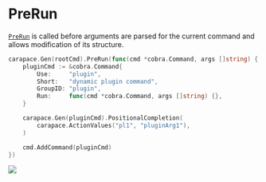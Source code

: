 # PreRun

[`PreRun`] is called before arguments are parsed for the current command and allows modification of its structure.

```go
carapace.Gen(rootCmd).PreRun(func(cmd *cobra.Command, args []string) {
	pluginCmd := &cobra.Command{
		Use:     "plugin",
		Short:   "dynamic plugin command",
		GroupID: "plugin",
		Run:     func(cmd *cobra.Command, args []string) {},
	}

	carapace.Gen(pluginCmd).PositionalCompletion(
		carapace.ActionValues("pl1", "pluginArg1"),
	)

	cmd.AddCommand(pluginCmd)
})
```

![](./preRun.cast)

[`PreRun`]:https://pkg.go.dev/github.com/rsteube/carapace#Carapace.PreRun